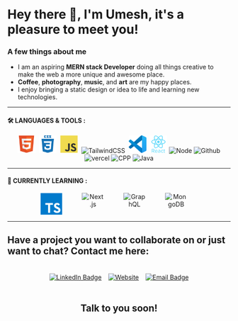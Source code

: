 # Hey there :wave:, I'm Umesh, it's a pleasure to meet you! 

### A few things about me

- I am an aspiring **MERN stack Developer** doing all things creative to make the web a more unique and awesome place.
- **Coffee**, **photography**, **music**, and **art** are my happy places.
- I enjoy bringing a static design or idea to life and learning new technologies.

---

#### :hammer_and_wrench: LANGUAGES & TOOLS :
<div align="center" >
<div>
  <img src="https://github.com/devicons/devicon/blob/master/icons/html5/html5-original.svg" title="HTML5" alt="HTML" width="40" height="40"/>&nbsp;
  <img src="https://github.com/devicons/devicon/blob/master/icons/css3/css3-plain-wordmark.svg"  title="CSS3" alt="CSS" width="40" height="40"/>&nbsp;
  <img src="https://github.com/devicons/devicon/blob/master/icons/javascript/javascript-original.svg" title="JavaScript" alt="JavaScript" width="40" height="40"/>&nbsp;
  <img src="https://logowik.com/content/uploads/images/tailwind-css3232.logowik.com.webp" title="TailwindCSS" alt="TailwindCSS" width="40" height="40" />&nbsp;
  <img src="https://github.com/devicons/devicon/blob/master/icons/vscode/vscode-original.svg" title="VSCode" alt="VSCode" width="40" height="40"/>&nbsp;
  <img src="https://github.com/devicons/devicon/blob/master/icons/react/react-original-wordmark.svg" title="React" alt="React" width="40" height="40"/>
  <img src="https://cdn-icons-png.flaticon.com/512/919/919825.png" title="Node" alt="Node" width="40" height="40"/>
  <img src="https://w7.pngwing.com/pngs/914/758/png-transparent-github-social-media-computer-icons-logo-android-github-logo-computer-wallpaper-banner-thumbnail.png" title="Github" alt="Github" width="40" height="40"/>
  <img src="https://images.prismic.io/contrary-research/0f4e0201-e82a-4356-b167-ee0610ec7ad0_Vercel.jpeg?auto=compress,format" title="vercel" alt="vercel" width="40" height="40"/>
  <img src="https://cdn.iconscout.com/icon/free/png-256/free-cplusplus-1-1175244.png?f=webp" title="CPP" alt="CPP" width="40" height="40"/>
  <img src="https://w7.pngwing.com/pngs/578/816/png-transparent-java-class-file-java-platform-standard-edition-java-development-kit-java-runtime-environment-coffee-jar-text-class-orange-thumbnail.png" title="Java" alt="Java" width="40" height="40"/>
</div>
</div>

---

#### :book: CURRENTLY LEARNING :
<div align="center">
  <div style="display: flex; flex-wrap: wrap; justify-content: center; gap: 20px;">
    <img src="https://github.com/devicons/devicon/blob/master/icons/typescript/typescript-plain.svg" title="TypeScript" alt="TypeScript" width="50" height="50"/>&nbsp;
    <img src="[https://seeklogo.com/images/N/next-js-icon-logo-EE302D5DBD-seeklogo.com.png](https://static-00.iconduck.com/assets.00/nextjs-icon-2048x2048-eugu5rfi.png)" title="Next.js" alt="Next.js" width="50" height="50"/>&nbsp;
    <img src="https://graphql-kr.github.io/img/twitter_image.png" title="GraphQL" alt="GraphQL" width="50" height="50"/>&nbsp;
    <img src="https://www.pngitem.com/pimgs/m/385-3850320_png-transparent-mongodb-icon-mongodb-logo-png-download.png" title="MongoDB" alt="MongoDB" width="50" height="50"/>&nbsp;
  </div>
</div>

---

## Have a project you want to collaborate on or just want to chat? Contact me here:

<div align="center" style="display: flex; justify-content: center; align-items: center; gap: 15px; padding: 20px;">
  
  <a href="https://www.linkedin.com/in/umesh-kumar98/" target="_blank">
    <img src="https://static-00.iconduck.com/assets.00/linkedin-icon-1024x1024-net2o24e.png" alt="LinkedIn Badge" width="40" height="40"/>
  </a>
  
  <a href="https://umeshkumar.vercel.app/" target="_blank">
    <img src="https://www.freepnglogos.com/uploads/logo-website-png/logo-website-website-icon-with-png-and-vector-format-for-unlimited-22.png" alt="Website" width="40" height="40"/>
  </a>
  
  <a href="mailto:Vargos98@gmail.com">
    <img src="https://static.vecteezy.com/system/resources/previews/016/716/465/original/gmail-icon-free-png.png" alt="Email Badge" width="40" height="40"/>
  </a>
  
</div>

<h2 align="center">Talk to you soon!</h2>
